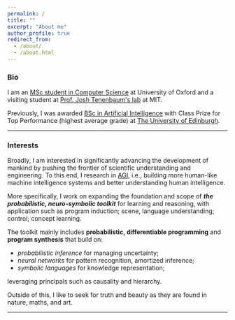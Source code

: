 ```yaml
---
permalink: /
title: ""
excerpt: "About me"
author_profile: true
redirect_from: 
  - /about/
  - /about.html
---
```

### Bio
I am an [MSc student in Computer Science](http://www.cs.ox.ac.uk/admissions/graduate/msc-computer-science/) at University of Oxford and 
a visiting student at [Prof. Josh Tenenbaum's lab](https://cocosci.mit.edu/) at MIT.

Previously, I was awarded [BSc in Artificial Intelligence](http://www.drps.ed.ac.uk/17-18/dpt/utaintl.htm) with Class Prize for Top Performance (highest average grade) at [The University of Edinburgh](https://www.ed.ac.uk/informatics).

---

### Interests
Broadly, I am interested in significantly advancing the development of mankind by pushing the frontier of scientific understanding and engineering. To this end, I research in [AGI](https://en.wikipedia.org/wiki/Artificial_general_intelligence), 
i.e., building more human-like machine intelligence systems and better understanding human intelligence.

More specifically, I work on expanding the foundation and scope of ***the probabilistic, neuro-symbolic toolkit*** for learning and reasoning, with application such as program induction; scene, language understanding; control; concept learning.

The toolkit mainly includes **probabilistic, differentiable programming** and **program synthesis** that build on:
- *probabilistic inference* for managing uncertainty;
- *neural networks* for pattern recognition, amortized inference;
- *symbolic languages* for knowledge representation;

leveraging principals such as causality and hierarchy.

Outside of this, I like to seek for truth and beauty as they are found in nature, maths, and art.

---
